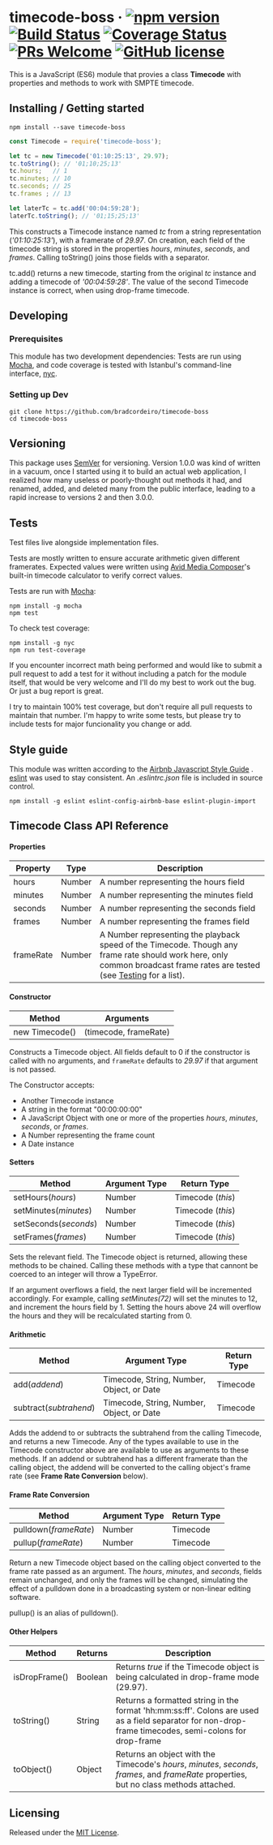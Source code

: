 # timecode-boss &middot; [![npm version](https://badge.fury.io/js/timecode-boss.svg)](https://www.npmjs.com/package/timecode-boss) [![Build Status](https://travis-ci.org/bradcordeiro/timecode-boss.svg?branch=master)](https://travis-ci.org/bradcordeiro/timecode-boss) [![Coverage Status](https://coveralls.io/repos/github/bradcordeiro/timecode-boss/badge.svg?branch=switch-to-coveralls)](https://coveralls.io/github/bradcordeiro/timecode-boss?branch=switch-to-coveralls) [![PRs Welcome](https://img.shields.io/badge/PRs-welcome-brightgreen.svg?style=flat)](http://makeapullrequest.com) [![GitHub license](https://img.shields.io/badge/license-MIT-blue.svg?style=flat)](https://github.com/bradcordeiro/timecode-boss/blob/master/LICENSE)

This is a JavaScript (ES6) module that provies a class **Timecode** with properties and methods to work with SMPTE timecode.

## Installing / Getting started

```shell
npm install --save timecode-boss
```

```javascript
const Timecode = require('timecode-boss');

let tc = new Timecode('01:10:25:13', 29.97);
tc.toString(); // '01;10;25;13'
tc.hours;   // 1
tc.minutes; // 10
tc.seconds; // 25
tc.frames ; // 13

let laterTc = tc.add('00:04:59:28');
laterTc.toString(); // '01;15;25;13'
```

This constructs a Timecode instance named *tc* from a string representation (*'01:10:25:13'*), with a framerate of *29.97*. On creation, each field of the timecode string is stored in the properties *hours*, *minutes*, *seconds*, and *frames*. Calling toString() joins those fields with a separator.

tc.add() returns a new timecode, starting from the original *tc* instance and adding a timecode of *'00:04:59:28'*. The value of the second Timecode instance is correct, when using drop-frame timecode.

## Developing

### Prerequisites
This module has two development dependencies: Tests are run using [Mocha](https://mochajs.org), and code coverage is tested with Istanbul's command-line interface, [nyc](https://github.com/istanbuljs/nyc).

### Setting up Dev

```shell
git clone https://github.com/bradcordeiro/timecode-boss
cd timecode-boss
```

## Versioning

This package uses [SemVer](http://semver.org/) for versioning. Version 1.0.0 was kind of written in a vacuum, once I started using it to build an actual web application, I realized how many useless or poorly-thought out methods it had, and renamed, added, and deleted many from the public interface, leading to a rapid increase to versions 2 and then 3.0.0.

## Tests

Test files live alongside implementation files.

Tests are mostly written to ensure accurate arithmetic given different framerates. Expected values were written using [Avid Media Composer](http://www.avid.com/media-composer)'s built-in timecode calculator to verify correct values.

Tests are run with [Mocha](https://mochajs.org):

```shell
npm install -g mocha
npm test
```

To check test coverage:

```shell
npm install -g nyc
npm run test-coverage
```

If you encounter incorrect math being performed and would like to submit a pull request to add a test for it without including a patch for the module itself, that would be very welcome and I'll do my best to work out the bug. Or just a bug report is great.

I try to maintain 100% test coverage, but don't require all pull requests to maintain that number. I'm happy to write some tests, but please try to include tests for major funcionality you change or add.

## Style guide

This module was written according to the [Airbnb Javascript Style Guide](https://github.com/airbnb/javascript) . [eslint](https://eslint.org) was used to stay consistent. An *.eslintrc.json* file is included in source control.

```shell
npm install -g eslint eslint-config-airbnb-base eslint-plugin-import
```

## Timecode Class API Reference

#### Properties

Property | Type | Description
---------|------|------------
hours     | Number | A number representing the hours field
minutes   | Number | A number representing the minutes field
seconds   | Number | A number representing the seconds field
frames    | Number | A number representing the frames field
frameRate | Number | A Number representing the playback speed of the Timecode. Though any frame rate should work here, only common broadcast frame rates are tested (see [Testing](#testing) for a list).

#### Constructor

| Method | Arguments
|--------|----------
| new Timecode() | (timecode, frameRate)

Constructs a Timecode object. All fields default to 0 if the constructor is called with no arguments, and `frameRate` defaults to *29.97* if that argument is not passed.

The Constructor accepts:

* Another Timecode instance
* A string in the format "00:00:00:00"
* A JavaScript Object with one or more of the properties *hours*, *minutes*,  *seconds*, or *frames*.
* A Number representing the frame count
* A Date instance

#### Setters

| Method | Argument Type | Return Type
|--------|-------------- | -----------
| setHours(*hours*)     | Number | Timecode (*this*)
| setMinutes(*minutes*) | Number | Timecode (*this*)
| setSeconds(*seconds*) | Number | Timecode (*this*)
| setFrames(*frames*)   | Number | Timecode (*this*)

Sets the relevant field. The Timecode object is returned, allowing these methods to be chained. Calling these methods with a type that cannont be coerced to an integer will throw a TypeError.

If an argument overflows a field, the next larger field will be incremented accordingly. For example, calling *setMinutes(72)* will set the minutes to 12, and increment the hours field by 1. Setting the hours above 24 will overflow the hours and they will be recalculated starting from 0.

#### Arithmetic

| Method | Argument Type | Return Type
|--------|-------------- | -----------
| add(*addend*) | Timecode, String, Number, Object, or Date | Timecode
| subtract(*subtrahend*) | Timecode, String, Number, Object, or Date | Timecode

Adds the addend to or subtracts the subtrahend from the calling Timecode, and returns a new Timecode. Any of the types available to use in the Timecode constructor above are available to use as arguments to these methods. If an addend or subtrahend has a different framerate than the calling object, the addend will be converted to the calling object's frame rate (see **Frame Rate Conversion** below).

#### Frame Rate Conversion
| Method | Argument Type | Return Type
|--------|-------------- | -----------
| pulldown(*frameRate*) | Number | Timecode
| pullup(*frameRate*) | Number | Timecode 

Return a new Timecode object based on the calling object converted to the frame rate passed as an argument. The *hours*, *minutes*,  and *seconds*, fields remain unchanged, and only the frames will be changed, simulating the effect of a pulldown done in a broadcasting system or non-linear editing software.

pullup() is an alias of pulldown().

#### Other Helpers
| Method | Returns | Description
|--------|-------- | -----------
| isDropFrame() | Boolean | Returns *true* if the Timecode object is being calculated in drop-frame mode (29.97).
| toString()    | String  | Returns a formatted string in the format 'hh:mm:ss:ff'. Colons are used as a field separator for non-drop-frame timecodes, semi-colons for drop-frame
| toObject()    | Object  | Returns an object with the Timecode's *hours*, *minutes*, *seconds*, *frames*, and *frameRate* properties, but no class methods attached.

## Licensing

Released under the [MIT License](https://en.wikipedia.org/wiki/MIT_License).
